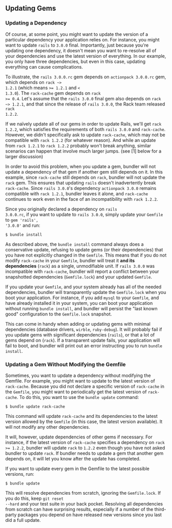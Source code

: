 ## Updating Gems

### Updating a Dependency

Of course, at some point, you might want to update the version of a particular
dependency your application relies on. For instance, you might want to update
<code>rails</code> to <code>3.0.0</code> final. Importantly, just because you're
updating one dependency, it doesn't mean you want to re-resolve all of your dependencies
and use the latest version of everything. In our example, you only have three
dependencies, but even in this case, updating everything can cause complications.

To illustrate, the <code>rails 3.0.0.rc</code> gem depends on <code>actionpack
3.0.0.rc</code> gem, which depends on <code>rack ~> 1.2.1</code> (which means <code>>=
1.2.1</code> and <code>< 1.3.0</code>). The <code>rack-cache</code> gem depends on
<code>rack >= 0.4</code>. Let's assume that the <code>rails 3.0.0</code> final gem also
depends on <code>rack ~> 1.2.1</code>, and that since the release of <code>rails
3.0.0</code>, the Rack team released <code>rack 1.2.2</code>.


If we naïvely update all of our gems in order to update Rails, we'll get <code>rack
1.2.2</code>, which satisfies the requirements of both <code>rails 3.0.0</code> and
<code>rack-cache</code>. However, we didn't specifically ask to update
<code>rack-cache</code>, which may not be compatible with <code>rack 1.2.2</code> (for
whatever reason). And while an update from <code>rack 1.2.1</code> to <code>rack
1.2.2</code> probably won't break anything, similar scenarios can happen that involve
much larger jumps. (see [1] below for a larger discussion)

In order to avoid this problem, when you update a gem, bundler will not update a
dependency of that gem if another gem still depends on it. In this example, since
<code>rack-cache</code> still depends on <code>rack</code>, bundler will not update the
<code>rack</code> gem. This ensures that updating <code>rails</code> doesn't
inadvertently break <code>rack-cache</code>. Since <code>rails 3.0.0</code>'s dependency
<code>actionpack 3.0.0</code> remains compatible with <code>rack 1.2.1</code>, bundler
leaves it alone, and <code>rack-cache</code> continues to work even in the face of an
incompatibility with <code>rack 1.2.2</code>.

Since you originally declared a dependency on <code>rails 3.0.0.rc</code>, if you want
to update to <code>rails 3.0.0</code>, simply update your <code>Gemfile</code> to
<code>gem 'rails', '3.0.0'</code> and run:

    $ bundle install

As described above, the <code>bundle install</code> command always does a conservative
update, refusing to update gems (or their dependencies) that you have not explicitly
changed in the <code>Gemfile</code>. This means that if you do not modify
<code>rack-cache</code> in your <code>Gemfile</code>, bundler will treat it **and its
dependencies** (<code>rack</code>) as a single, unmodifiable unit. If <code>rails
3.0.0</code> was incompatible with <code>rack-cache</code>, bundler will report a
conflict between your snapshotted dependencies (<code>Gemfile.lock</code>) and your
updated <code>Gemfile</code>.

If you update your <code>Gemfile</code>, and your system already has all of the needed
dependencies, bundler will transparently update the <code>Gemfile.lock</code> when you
boot your application. For instance, if you add <code>mysql</code> to your
<code>Gemfile</code>, and have already installed it in your system, you can boot your
application without running <code>bundle install</code>, and bundler will persist the
"last known good" configuration to the <code>Gemfile.lock</code> snapshot.

This can come in handy when adding or updating gems with minimal dependencies (database
drivers, <code>wirble</code>, <code>ruby-debug</code>). It will probably fail if you
update gems with significant dependencies (<code>rails</code>), or that a lot of gems
depend on (<code>rack</code>). If a transparent update fails, your application will fail
to boot, and bundler will print out an error instructing you to run <code>bundle
install</code>.

### Updating a Gem Without Modifying the Gemfile

Sometimes, you want to update a dependency without modifying the Gemfile. For example,
you might want to update to the latest version of <code>rack-cache</code>. Because you
did not declare a specific version of <code>rack-cache</code> in the
<code>Gemfile</code>, you might want to periodically get the latest version of
<code>rack-cache</code>. To do this, you want to use the <code>bundle update</code>
command:

    $ bundle update rack-cache

This command will update <code>rack-cache</code> and its dependencies to the latest
version allowed by the <code>Gemfile</code> (in this case, the latest version
available). It will not modify any other dependencies.

It will, however, update dependencies of other gems if necessary. For instance, if the
latest version of <code>rack-cache</code> specifies a dependency on <code>rack >=
1.2.2</code>, bundler will update <code>rack</code> to <code>1.2.2</code> even though
you have not asked bundler to update <code>rack</code>. If bundler needs to update a
gem that another gem depends on, it will let you know after the update has completed.

If you want to update every gem in the Gemfile to the latest possible versions, run:

    $ bundle update

This will resolve dependencies from scratch, ignoring the <code>Gemfile.lock</code>. If
you do this, keep <code>git reset --hard</code> and your test suite in your back pocket.
Resolving all dependencies from scratch can have surprising results, especially if a
number of the third-party packages you depend on have released new versions since you
last did a full update.
